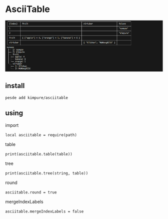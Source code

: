 # AsciiTable
<img src="https://raw.githubusercontent.com/kimpure/asciitable-luau/refs/heads/master/image/round.png">


## install
```
pesde add kimpure/asciitable
```

## using

import
```luau
local asciitable = require(path)
```

table
```luau
print(asciitable.table(table))
```

tree
```luau
print(asciitable.tree(string, table))
```

round
```luau
asciitable.round = true
```

mergeIndexLabels
```luau
asciitable.mergeIndexLabels = false
```


